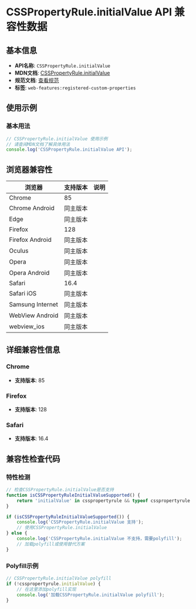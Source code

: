 # CSSPropertyRule.initialValue API 兼容性数据

## 基本信息

- **API名称**: `CSSPropertyRule.initialValue`
- **MDN文档**: [CSSPropertyRule.initialValue](https://developer.mozilla.org/docs/Web/API/CSSPropertyRule/initialValue)
- **规范文档**: [查看规范](https://drafts.css-houdini.org/css-properties-values-api/#dom-csspropertyrule-initialvalue)
- **标签**: `web-features:registered-custom-properties`

## 使用示例

### 基本用法

```javascript
// CSSPropertyRule.initialValue 使用示例
// 请查阅MDN文档了解具体用法
console.log('CSSPropertyRule.initialValue API');
```

## 浏览器兼容性

| 浏览器 | 支持版本 | 说明 |
|--------|----------|------|
| Chrome | 85 |  |
| Chrome Android | 同主版本 |  |
| Edge | 同主版本 |  |
| Firefox | 128 |  |
| Firefox Android | 同主版本 |  |
| Oculus | 同主版本 |  |
| Opera | 同主版本 |  |
| Opera Android | 同主版本 |  |
| Safari | 16.4 |  |
| Safari iOS | 同主版本 |  |
| Samsung Internet | 同主版本 |  |
| WebView Android | 同主版本 |  |
| webview_ios | 同主版本 |  |

## 详细兼容性信息

### Chrome

- **支持版本**: 85

### Firefox

- **支持版本**: 128

### Safari

- **支持版本**: 16.4

## 兼容性检查代码

### 特性检测

```javascript
// 检查CSSPropertyRule.initialValue是否支持
function isCSSPropertyRuleInitialValueSupported() {
    return 'initialValue' in csspropertyrule && typeof csspropertyrule.initialValue === 'function';
}

if (isCSSPropertyRuleInitialValueSupported()) {
    console.log('CSSPropertyRule.initialValue 支持');
    // 使用CSSPropertyRule.initialValue
} else {
    console.log('CSSPropertyRule.initialValue 不支持，需要polyfill');
    // 加载polyfill或使用替代方案
}
```

### Polyfill示例

```javascript
// CSSPropertyRule.initialValue polyfill
if (!csspropertyrule.initialValue) {
    // 在这里添加polyfill实现
    console.log('加载CSSPropertyRule.initialValue polyfill');
}
```

